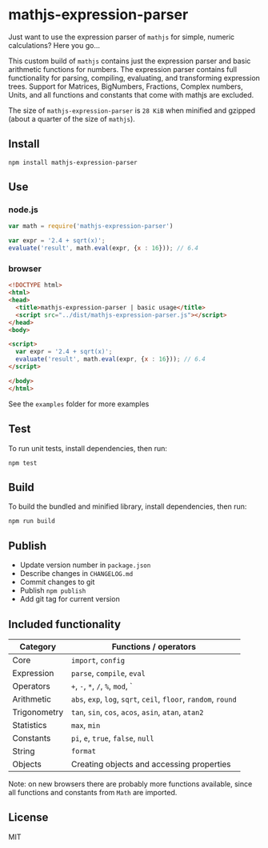 # mathjs-expression-parser

Just want to use the expression parser of `mathjs` for simple, numeric calculations? Here you go...

This custom build of `mathjs` contains just the expression parser and basic arithmetic functions for numbers. The expression parser contains full functionality for parsing, compiling, evaluating, and transforming expression trees. Support for Matrices, BigNumbers, Fractions, Complex numbers, Units, and all functions and constants that come with mathjs are excluded.

The size of `mathjs-expression-parser` is `28 KiB` when minified and gzipped (about a quarter of the size of `mathjs`).


## Install

```
npm install mathjs-expression-parser
```


## Use

### node.js

```js
var math = require('mathjs-expression-parser')

var expr = '2.4 + sqrt(x)';
evaluate('result', math.eval(expr, {x : 16})); // 6.4
```

### browser

```html
<!DOCTYPE html>
<html>
<head>
  <title>mathjs-expression-parser | basic usage</title>
  <script src="../dist/mathjs-expression-parser.js"></script>
</head>
<body>

<script>
  var expr = '2.4 + sqrt(x)';
  evaluate('result', math.eval(expr, {x : 16})); // 6.4
</script>

</body>
</html>
```

See the `examples` folder for more examples


## Test

To run unit tests, install dependencies, then run:

```
npm test
```


## Build

To build the bundled and minified library, install dependencies, then run:

```
npm run build
```


## Publish

- Update version number in `package.json`
- Describe changes in `CHANGELOG.md`
- Commit changes to git
- Publish `npm publish`
- Add git tag for current version


## Included functionality

Category | Functions / operators
----------- | -----
Core        | `import`, `config`
Expression  | `parse`, `compile`, `eval`
Operators   | `+`, `-`, `*`, `/`, `%`, `mod`, `|`, `^`, `&`, `~`, `<<`, `>>`, `>>>`, `and`, `or`, `xor`, `not`, `==`, `!=`, `<`, `>`, `<=`, `>=`
Arithmetic  | `abs`, `exp`, `log`, `sqrt`, `ceil`, `floor`, `random`, `round`
Trigonometry| `tan`, `sin`, `cos`, `acos`, `asin`, `atan`, `atan2`
Statistics  |  `max`, `min`
Constants   | `pi`, `e`, `true`, `false`, `null`
String      | `format`
Objects     | Creating objects and accessing properties

Note: on new browsers there are probably more functions available, since all functions and constants from `Math` are imported.


## License

MIT

